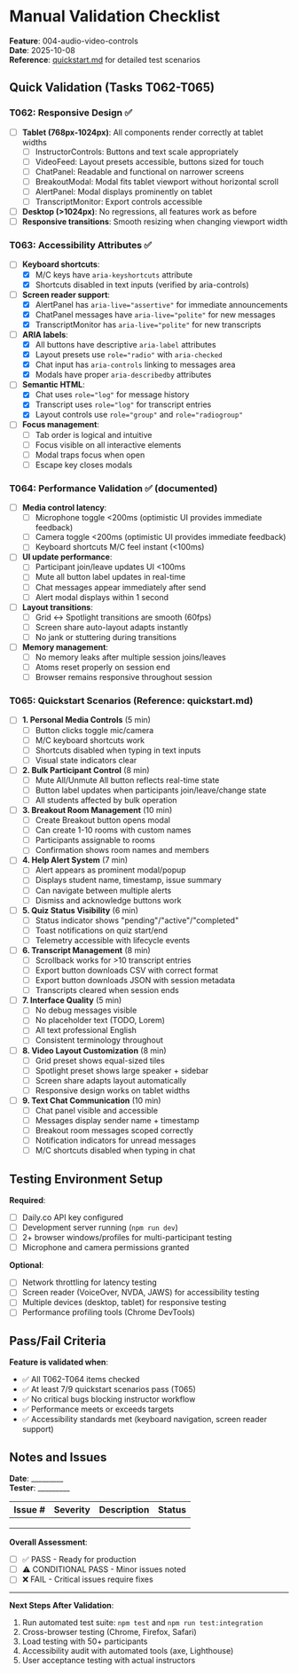 # Manual Validation Checklist

**Feature**: 004-audio-video-controls  
**Date**: 2025-10-08  
**Reference**: [quickstart.md](./quickstart.md) for detailed test scenarios

## Quick Validation (Tasks T062-T065)

### T062: Responsive Design ✅
- [ ] **Tablet (768px-1024px)**: All components render correctly at tablet widths
  - [ ] InstructorControls: Buttons and text scale appropriately
  - [ ] VideoFeed: Layout presets accessible, buttons sized for touch
  - [ ] ChatPanel: Readable and functional on narrower screens
  - [ ] BreakoutModal: Modal fits tablet viewport without horizontal scroll
  - [ ] AlertPanel: Modal displays prominently on tablet
  - [ ] TranscriptMonitor: Export controls accessible
- [ ] **Desktop (>1024px)**: No regressions, all features work as before
- [ ] **Responsive transitions**: Smooth resizing when changing viewport width

### T063: Accessibility Attributes ✅
- [ ] **Keyboard shortcuts**: 
  - [X] M/C keys have `aria-keyshortcuts` attribute
  - [X] Shortcuts disabled in text inputs (verified by aria-controls)
- [ ] **Screen reader support**:
  - [X] AlertPanel has `aria-live="assertive"` for immediate announcements
  - [X] ChatPanel messages have `aria-live="polite"` for new messages
  - [X] TranscriptMonitor has `aria-live="polite"` for new transcripts
- [ ] **ARIA labels**:
  - [X] All buttons have descriptive `aria-label` attributes
  - [X] Layout presets use `role="radio"` with `aria-checked`
  - [X] Chat input has `aria-controls` linking to messages area
  - [X] Modals have proper `aria-describedby` attributes
- [ ] **Semantic HTML**:
  - [X] Chat uses `role="log"` for message history
  - [X] Transcript uses `role="log"` for transcript entries
  - [X] Layout controls use `role="group"` and `role="radiogroup"`
- [ ] **Focus management**:
  - [ ] Tab order is logical and intuitive
  - [ ] Focus visible on all interactive elements
  - [ ] Modal traps focus when open
  - [ ] Escape key closes modals

### T064: Performance Validation ✅ (documented)
- [ ] **Media control latency**:
  - [ ] Microphone toggle <200ms (optimistic UI provides immediate feedback)
  - [ ] Camera toggle <200ms (optimistic UI provides immediate feedback)
  - [ ] Keyboard shortcuts M/C feel instant (<100ms)
- [ ] **UI update performance**:
  - [ ] Participant join/leave updates UI <100ms
  - [ ] Mute all button label updates in real-time
  - [ ] Chat messages appear immediately after send
  - [ ] Alert modal displays within 1 second
- [ ] **Layout transitions**:
  - [ ] Grid ↔ Spotlight transitions are smooth (60fps)
  - [ ] Screen share auto-layout adapts instantly
  - [ ] No jank or stuttering during transitions
- [ ] **Memory management**:
  - [ ] No memory leaks after multiple session joins/leaves
  - [ ] Atoms reset properly on session end
  - [ ] Browser remains responsive throughout session

### T065: Quickstart Scenarios (Reference: quickstart.md)
- [ ] **1. Personal Media Controls** (5 min)
  - [ ] Button clicks toggle mic/camera
  - [ ] M/C keyboard shortcuts work
  - [ ] Shortcuts disabled when typing in text inputs
  - [ ] Visual state indicators clear
- [ ] **2. Bulk Participant Control** (8 min)
  - [ ] Mute All/Unmute All button reflects real-time state
  - [ ] Button label updates when participants join/leave/change state
  - [ ] All students affected by bulk operation
- [ ] **3. Breakout Room Management** (10 min)
  - [ ] Create Breakout button opens modal
  - [ ] Can create 1-10 rooms with custom names
  - [ ] Participants assignable to rooms
  - [ ] Confirmation shows room names and members
- [ ] **4. Help Alert System** (7 min)
  - [ ] Alert appears as prominent modal/popup
  - [ ] Displays student name, timestamp, issue summary
  - [ ] Can navigate between multiple alerts
  - [ ] Dismiss and acknowledge buttons work
- [ ] **5. Quiz Status Visibility** (6 min)
  - [ ] Status indicator shows "pending"/"active"/"completed"
  - [ ] Toast notifications on quiz start/end
  - [ ] Telemetry accessible with lifecycle events
- [ ] **6. Transcript Management** (8 min)
  - [ ] Scrollback works for >10 transcript entries
  - [ ] Export button downloads CSV with correct format
  - [ ] Export button downloads JSON with session metadata
  - [ ] Transcripts cleared when session ends
- [ ] **7. Interface Quality** (5 min)
  - [ ] No debug messages visible
  - [ ] No placeholder text (TODO, Lorem)
  - [ ] All text professional English
  - [ ] Consistent terminology throughout
- [ ] **8. Video Layout Customization** (8 min)
  - [ ] Grid preset shows equal-sized tiles
  - [ ] Spotlight preset shows large speaker + sidebar
  - [ ] Screen share adapts layout automatically
  - [ ] Responsive design works on tablet widths
- [ ] **9. Text Chat Communication** (10 min)
  - [ ] Chat panel visible and accessible
  - [ ] Messages display sender name + timestamp
  - [ ] Breakout room messages scoped correctly
  - [ ] Notification indicators for unread messages
  - [ ] M/C shortcuts disabled when typing in chat

## Testing Environment Setup

**Required**:
- [ ] Daily.co API key configured
- [ ] Development server running (`npm run dev`)
- [ ] 2+ browser windows/profiles for multi-participant testing
- [ ] Microphone and camera permissions granted

**Optional**:
- [ ] Network throttling for latency testing
- [ ] Screen reader (VoiceOver, NVDA, JAWS) for accessibility testing
- [ ] Multiple devices (desktop, tablet) for responsive testing
- [ ] Performance profiling tools (Chrome DevTools)

## Pass/Fail Criteria

**Feature is validated when**:
- ✅ All T062-T064 items checked
- ✅ At least 7/9 quickstart scenarios pass (T065)
- ✅ No critical bugs blocking instructor workflow
- ✅ Performance meets or exceeds targets
- ✅ Accessibility standards met (keyboard navigation, screen reader support)

## Notes and Issues

**Date**: _________  
**Tester**: _________

| Issue # | Severity | Description | Status |
|---------|----------|-------------|--------|
| | | | |
| | | | |
| | | | |

**Overall Assessment**:
- [ ] ✅ PASS - Ready for production
- [ ] ⚠️ CONDITIONAL PASS - Minor issues noted
- [ ] ❌ FAIL - Critical issues require fixes

---

**Next Steps After Validation**:
1. Run automated test suite: `npm test` and `npm run test:integration`
2. Cross-browser testing (Chrome, Firefox, Safari)
3. Load testing with 50+ participants
4. Accessibility audit with automated tools (axe, Lighthouse)
5. User acceptance testing with actual instructors


